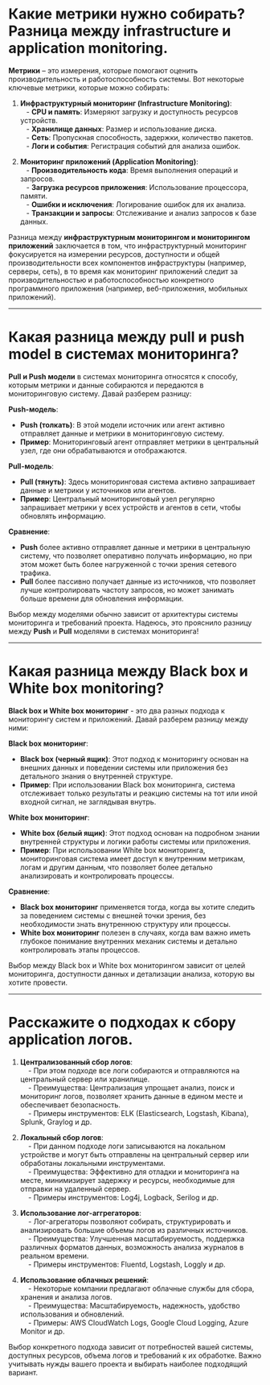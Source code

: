 # Какие метрики нужно собирать? Разница между infrastructure и application monitoring.

**Метрики** – это измерения, которые помогают оценить производительность и работоспособность системы. Вот некоторые ключевые метрики, которые можно собирать:  
  
1. **Инфраструктурный мониторинг (Infrastructure Monitoring)**:  
   - **CPU и память**: Измеряют загрузку и доступность ресурсов устройств.  
   - **Хранилище данных**: Размер и использование диска.  
   - **Сеть**: Пропускная способность, задержки, количество пакетов.  
   - **Логи и события**: Регистрация событий для анализа ошибок.  
  
2. **Мониторинг приложений (Application Monitoring)**:  
   - **Производительность кода**: Время выполнения операций и запросов.  
   - **Загрузка ресурсов приложения**: Использование процессора, памяти.  
   - **Ошибки и исключения**: Логирование ошибок для их анализа.  
   - **Транзакции и запросы**: Отслеживание и анализ запросов к базе данных.  
  
Разница между **инфраструктурным мониторингом и мониторингом приложений** заключается в том, что инфраструктурный мониторинг фокусируется на измерении ресурсов, доступности и общей производительности всех компонентов инфраструктуры (например, серверы, сеть), в то время как мониторинг приложений следит за производительностью и работоспособностью конкретного программного приложения (например, веб-приложения, мобильных приложений).

---
# Какая разница между pull и push model в системах мониторинга?

**Pull и Push модели** в системах мониторинга относятся к способу, которым метрики и данные собираются и передаются в мониторинговую систему. Давай разберем разницу:  
  
**Push-модель**:  
- **Push (толкать)**: В этой модели источник или агент активно отправляет данные и метрики в мониторинговую систему.  
- **Пример**: Мониторинговый агент отправляет метрики в центральный узел, где они обрабатываются и отображаются.  
  
**Pull-модель**:  
- **Pull (тянуть)**: Здесь мониторинговая система активно запрашивает данные и метрики у источников или агентов.  
- **Пример**: Центральный мониторинговый узел регулярно запрашивает метрики у всех устройств и агентов в сети, чтобы обновлять информацию.  
  
**Сравнение**:  
- **Push** более активно отправляет данные и метрики в центральную систему, что позволяет оперативно получать информацию, но при этом может быть более нагруженной с точки зрения сетевого трафика.  
- **Pull** более пассивно получает данные из источников, что позволяет лучше контролировать частоту запросов, но может занимать больше времени для обновления информации.  
  
Выбор между моделями обычно зависит от архитектуры системы мониторинга и требований проекта. Надеюсь, это прояснило разницу между **Push** и **Pull** моделями в системах мониторинга!

---

# Какая разница между Black box и White box monitoring?

**Black box и White box мониторинг** - это два разных подхода к мониторингу систем и приложений. Давай разберем разницу между ними:  
  
**Black box мониторинг**:  
- **Black box (черный ящик)**: Этот подход к мониторингу основан на внешних данных и поведении системы или приложения без детального знания о внутренней структуре.  
- **Пример**: При использовании Black box мониторинга, система отслеживает только результаты и реакцию системы на тот или иной входной сигнал, не заглядывая внутрь.  
  
**White box мониторинг**:  
- **White box (белый ящик)**: Этот подход основан на подробном знании внутренней структуры и логики работы системы или приложения.  
- **Пример**: При использовании White box мониторинга, мониторинговая система имеет доступ к внутренним метрикам, логам и другим данным, что позволяет более детально анализировать и контролировать процессы.  
  
**Сравнение**:  
- **Black box мониторинг** применяется тогда, когда вы хотите следить за поведением системы с внешней точки зрения, без необходимости знать внутреннюю структуру или процессы.  
- **White box мониторинг** полезен в случаях, когда вам важно иметь глубокое понимание внутренних механик системы и детально контролировать этапы процессов.  
  
Выбор между Black box и White box мониторингом зависит от целей мониторинга, доступности данных и детализации анализа, которую вы хотите провести.

---
# Расскажите о подходах к сбору application логов.

1. **Централизованный сбор логов**:  
    - При этом подходе все логи собираются и отправляются на центральный сервер или хранилище.  
    - Преимущества: Централизация упрощает анализ, поиск и мониторинг логов, позволяет хранить данные в едином месте и обеспечивает безопасность.  
    - Примеры инструментов: ELK (Elasticsearch, Logstash, Kibana), Splunk, Graylog и др.  
  
2. **Локальный сбор логов**:  
    - При данном подходе логи записываются на локальном устройстве и могут быть отправлены на центральный сервер или обработаны локальными инструментами.  
    - Преимущества: Эффективно для отладки и мониторинга на месте, минимизирует задержку и ресурсы, необходимые для отправки на удаленный сервер.  
    - Примеры инструментов: Log4j, Logback, Serilog и др.  
  
3. **Использование лог-аггрегаторов**:  
    - Лог-агрегаторы позволяют собирать, структурировать и анализировать большие объемы логов из различных источников.  
    - Преимущества: Улучшенная масштабируемость, поддержка различных форматов данных, возможность анализа журналов в реальном времени.  
    - Примеры инструментов: Fluentd, Logstash, Loggly и др.  
  
4. **Использование облачных решений**:  
    - Некоторые компании предлагают облачные службы для сбора, хранения и анализа логов.  
    - Преимущества: Масштабируемость, надежность, удобство использования и обновлений.  
    - Примеры: AWS CloudWatch Logs, Google Cloud Logging, Azure Monitor и др.  
  
Выбор конкретного подхода зависит от потребностей вашей системы, доступных ресурсов, объема логов и требований к их обработке. Важно учитывать нужды вашего проекта и выбирать наиболее подходящий вариант.

